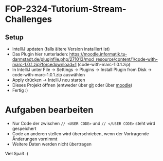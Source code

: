 # FOP-2324-Tutorium-Stream-Challenges

## Setup
- IntelliJ updaten (falls ältere Version installiert ist)
- Das Plugin hier runterladen: https://moodle.informatik.tu-darmstadt.de/pluginfile.php/271013/mod_resource/content/1/code-with-marc-1.0.1.zip?forcedownload=1 (code-with-marc-1.0.1.zip)
- In IntelliJ unter File -> Settings -> Plugins -> Install Plugin from Disk -> code-with-marc-1.0.1.zip auswählen
- Apply drücken -> IntelliJ neu starten
- Dieses Projekt öffnen (entweder über [git](https://github.com/FOP-2223/FOP-2223-Tutorium-Stream-Challenges) oder über [moodle](https://moodle.informatik.tu-darmstadt.de/mod/folder/view.php?id=53081))
- Fertig :)

# Aufgaben bearbeiten
- Nur Code der zwischen `// <USER CODE>` und `// </USER CODE>` steht wird gespeichert
- Code an anderen stellen wird überschrieben, wenn der Vortragende Änderungen vornimmt
- Weitere Daten werden nicht übertragen

Viel Spaß :)